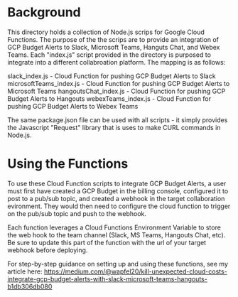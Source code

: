 # Background
This directory holds a collection of Node.js scrips for Google Cloud Functions. The purpose of the the scrips are to provide an integration of GCP Budget Alerts to Slack, Microsoft Teams, Hanguts Chat, and Webex Teams. Each "index.js" script provided in the directory is purposed to integrate into a different collabroation platform. The mapping is as follows:

slack_index.js - Cloud Function for pushing GCP Budget Alerts to Slack
microsoftTeams_index.js - Cloud Function for pushing GCP Budget Alerts to Microsoft Teams
hangoutsChat_index.js - Cloud Function for pushing GCP Budget Alerts to Hangouts
webexTeams_index.js - Cloud Function for pushing GCP Budget Alerts to Webex Teams

The same package.json file can be used with all scripts - it simply provides the Javascript "Request" library that is uses to make CURL commands in Node.js.

# Using the Functions
To use these Cloud Function scripts to integrate GCP Budget Alerts, a user must first have created a GCP Budget in the billing console, configured it to post to a pub/sub topic, and created a webhook in the target collaboration evironment. They would then need to configure the cloud function to trigger on the pub/sub topic and push to the webhook.

Each function leverages a Cloud Functions Environment Variable to store the web hook to the team channel (Slack, MS Teams, Hangouts Chat, etc). Be sure to update this part of the function with the url of your target webhook before deploying.

For step-by-step guidance on setting up and using these functions, see my article here: https://medium.com/@wapfel20/kill-unexpected-cloud-costs-integrate-gcp-budget-alerts-with-slack-microsoft-teams-hangouts-b1db306db080
